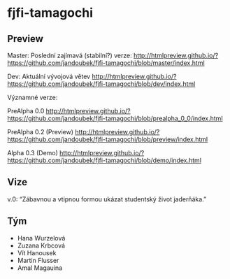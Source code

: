 fjfi-tamagochi
==============

Preview
-----------------------------------
Master: Poslední zajímavá (stabilní?)  verze:
http://htmlpreview.github.io/?https://github.com/jandoubek/fjfi-tamagochi/blob/master/index.html

Dev: Aktuální vývojová větev
http://htmlpreview.github.io/?https://github.com/jandoubek/fjfi-tamagochi/blob/dev/index.html

Významné verze:

PreAlpha 0.0
http://htmlpreview.github.io/?https://github.com/jandoubek/fjfi-tamagochi/blob/prealpha_0_0/index.html

PreAlpha 0.2 (Preview)
http://htmlpreview.github.io/?https://github.com/jandoubek/fjfi-tamagochi/blob/preview/index.html

Alpha 0.3 (Demo)
http://htmlpreview.github.io/?https://github.com/jandoubek/fjfi-tamagochi/blob/demo/index.html


Vize
-----------------------------------
v.0: “Zábavnou a vtipnou formou ukázat studentský život jaderňáka.”

Tým
-----------------------------------
- Hana Wurzelová
- Zuzana Krbcová
- Vít Hanousek
- Martin Flusser
- Amal Magauina
